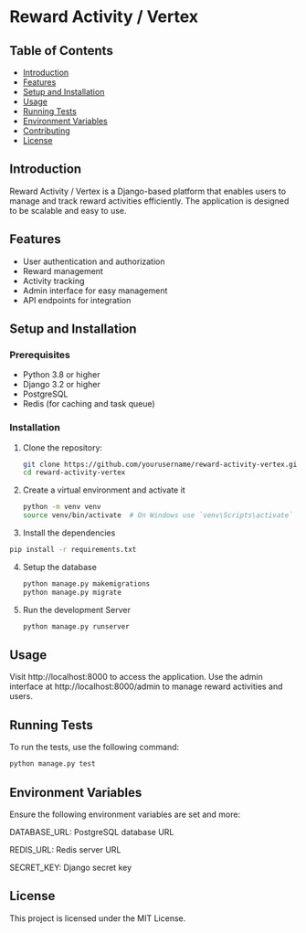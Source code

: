 # Reward Activity / Vertex

## Table of Contents
- [Introduction](#introduction)
- [Features](#features)
- [Setup and Installation](#setup-and-installation)
- [Usage](#usage)
- [Running Tests](#running-tests)
- [Environment Variables](#environment-variables)
- [Contributing](#contributing)
- [License](#license)

## Introduction
Reward Activity / Vertex is a Django-based platform that enables users to manage and track reward activities efficiently. The application is designed to be scalable and easy to use.

## Features
- User authentication and authorization
- Reward management
- Activity tracking
- Admin interface for easy management
- API endpoints for integration

## Setup and Installation
### Prerequisites
- Python 3.8 or higher
- Django 3.2 or higher
- PostgreSQL
- Redis (for caching and task queue)

### Installation
1. Clone the repository:
   ```bash
   git clone https://github.com/yourusername/reward-activity-vertex.git
   cd reward-activity-vertex
   ```
2. Create a virtual environment and activate it
   ```bash
   python -m venv venv
   source venv/bin/activate  # On Windows use `venv\Scripts\activate`
   ```
3. Install the dependencies
  ```bash
  pip install -r requirements.txt
  ```
4. Setup the database
   ```bash
   python manage.py makemigrations
   python manage.py migrate
   ```
5. Run the development Server
   ```bash
   python manage.py runserver
   ```
## Usage
Visit http://localhost:8000 to access the application.
Use the admin interface at http://localhost:8000/admin to manage reward activities and users.
## Running Tests
To run the tests, use the following command:
```bash
python manage.py test
```
## Environment Variables
Ensure the following environment variables are set and more:

DATABASE_URL: PostgreSQL database URL

REDIS_URL: Redis server URL

SECRET_KEY: Django secret key
## License
This project is licensed under the MIT License.


